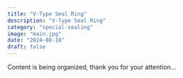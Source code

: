 ```yaml
---
title: "V-Type Seal Ring"
description: "V-Type Seal Ring"
category: "special-sealing"
image: "main.jpg"
date: "2024-08-18"
draft: false
---
```


Content is being organized, thank you for your attention...